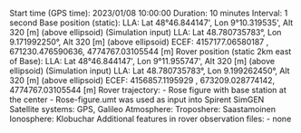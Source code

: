Start time (GPS time): 2023/01/08 10:00:00
Duration: 10 minutes
Interval: 1 second
Base position (static):
    LLA:  Lat 48°46.844147', Lon 9°10.319535', Alt 320 [m] (above ellipsoid) (Simulation input)
    LLA:  Lat 48.780735783°, Lon 9.171992250°, Alt 320 [m] (above ellipsoid)
    ECEF: 4157177.06580187 , 671230.476590636, 4774767.03105544 [m]
Rover position (static 2km east of Base):
    LLA:  Lat 48°46.844147', Lon 9°11.955747', Alt 320 [m] (above ellipsoid) (Simulation input)
    LLA:  Lat 48.780735783°, Lon 9.199262450°, Alt 320 [m] (above ellipsoid)
    ECEF: 4156857.1195929  , 673209.028774142, 4774767.03105544 [m]
Rover trajectory:
    - Rose figure with base station at the center
    - Rose-figure.umt was used as input into Spirent SimGEN
Satellite systems: GPS, Galileo
Atmosphere:
    Troposhere: Saastamoinen
    Ionosphere: Klobuchar
Additional features in rover observation files:
    - none